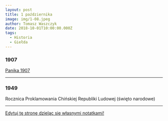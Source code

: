 ```yaml
---
layout: post
title: 1 października
image: img/1-08.jpeg
author: Tomasz Waszczyk
date: 2018-10-01T10:00:00.000Z
tags:
  - Historia
  - Giełda
---
```


### 1907

<a href="https://en.wikipedia.org/wiki/Panic_of_1907" target="_blank">Panika 1907</a>

---

### 1949

Rocznica Proklamowania Chińskiej Republiki Ludowej (święto narodowe)

---

<a href="https://github.com/TomaszWaszczyk/historia.waszczyk.com/edit/master/src/content/october-1.md" target="_blank">Edytuj tę stronę dzieląc się własnymi notatkami!</a>
